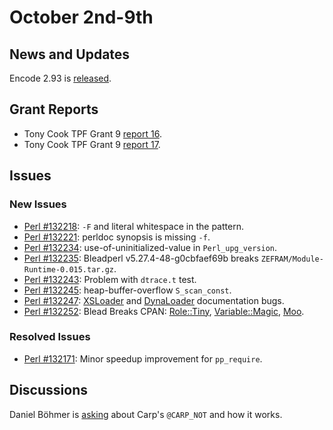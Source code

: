 # October 2nd-9th

## News and Updates

Encode 2.93 is
[released](http://nntp.perl.org/group/perl.perl5.porters/246618).

## Grant Reports

* Tony Cook TPF Grant 9
  [report 16](http://nntp.perl.org/group/perl.perl5.porters/246607).
* Tony Cook TPF Grant 9
  [report 17](http://nntp.perl.org/group/perl.perl5.porters/246608).

## Issues

### New Issues

* [Perl #132218](http://rt.perl.org/Ticket/Display.html?id=132218):
  `-F` and literal whitespace in the pattern.
* [Perl #132221](http://rt.perl.org/Ticket/Display.html?id=132221):
  perldoc synopsis is missing `-f`.
* [Perl #132234](http://rt.perl.org/Ticket/Display.html?id=132234):
  use-of-uninitialized-value in `Perl_upg_version`.
* [Perl #132235](http://rt.perl.org/Ticket/Display.html?id=132235):
  Bleadperl v5.27.4-48-g0cbfaef69b breaks
  `ZEFRAM/Module-Runtime-0.015.tar.gz`.
* [Perl #132243](http://rt.perl.org/Ticket/Display.html?id=132243):
  Problem with `dtrace.t` test.
* [Perl #132245](http://rt.perl.org/Ticket/Display.html?id=132245):
  heap-buffer-overflow `S_scan_const`.
* [Perl #132247](http://rt.perl.org/Ticket/Display.html?id=132247):
  [XSLoader](http://metacpan.org/pod/XSLoader) and
  [DynaLoader](http://metacpan.org/pod/DynaLoader) documentation bugs.
* [Perl #132252](http://rt.perl.org/Ticket/Display.html?id=132252):
  Blead Breaks CPAN: [Role::Tiny](http://metacpan.org/pod/Role::Tiny),
  [Variable::Magic](http://metacpan.org/pod/Variable::Magic),
  [Moo](http://metacpan.org/pod/Moo).

### Resolved Issues

* [Perl #132171](http://rt.perl.org/Ticket/Display.html?id=132171):
  Minor speedup improvement for `pp_require`.

## Discussions

Daniel Böhmer is
[asking](http://nntp.perl.org/group/perl.perl5.porters/246585) about
Carp's `@CARP_NOT` and how it works.
